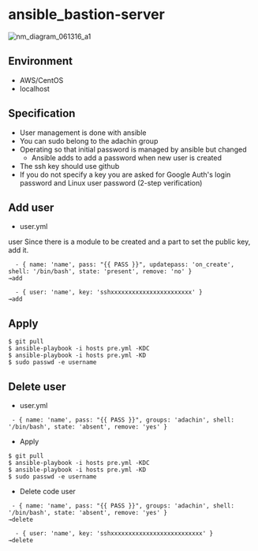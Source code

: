 # ansible_bastion-server

![nm_diagram_061316_a1](https://user-images.githubusercontent.com/5633085/49913802-45a79d00-fed2-11e8-9ab6-41f84ed69a0e.png)

## Environment

- AWS/CentOS  
- localhost   

## Specification
- User management is done with ansible   
- You can sudo belong to the adachin group   
- Operating so that initial password is managed by ansible but changed 
   - Ansible adds to add a password when new user is created 
- The ssh key should use github 
- If you do not specify a key you are asked for Google Auth's login password and Linux user password (2-step verification) 

## Add user

- user.yml

user Since there is a module to be created and a part to set the public key, add it.

```
  - { name: 'name', pass: "{{ PASS }}", updatepass: 'on_create', shell: '/bin/bash', state: 'present', remove: 'no' }
→add

  - { user: 'name', key: 'sshxxxxxxxxxxxxxxxxxxxxxxx' }
→add
```

## Apply

```
$ git pull
$ ansible-playbook -i hosts pre.yml -KDC
$ ansible-playbook -i hosts pre.yml -KD
$ sudo passwd -e username
```

## Delete user

- user.yml

```
 - { name: 'name', pass: "{{ PASS }}", groups: 'adachin', shell: '/bin/bash', state: 'absent', remove: 'yes' }
```

- Apply

```
$ git pull
$ ansible-playbook -i hosts pre.yml -KDC
$ ansible-playbook -i hosts pre.yml -KD
$ sudo passwd -e username
```

- Delete code user


```
 - { name: 'name', pass: "{{ PASS }}", groups: 'adachin', shell: '/bin/bash', state: 'absent', remove: 'yes' }
→delete

  - { user: 'name', key: 'sshxxxxxxxxxxxxxxxxxxxxxxxxxx' }
→delete
```

